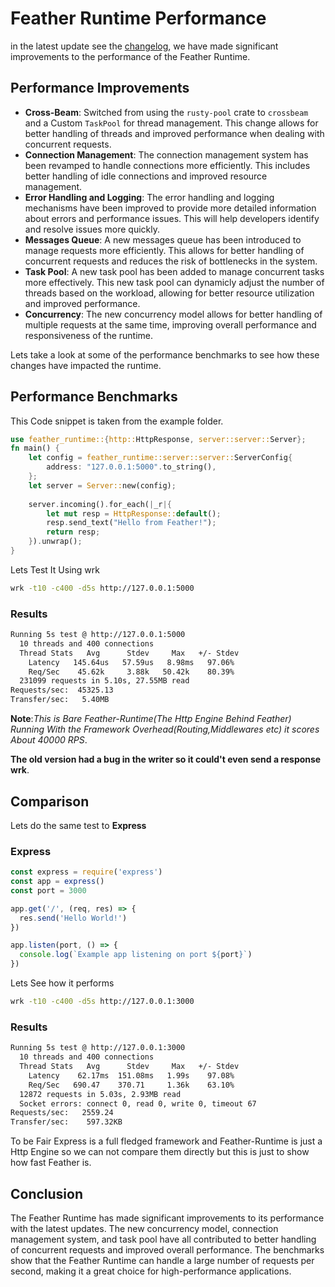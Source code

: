 # Feather Runtime Performance

in the latest update see the [changelog](../CHANGELOG.md), we have made significant improvements to the performance of the Feather Runtime.

## Performance Improvements
- **Cross-Beam**: Switched from using the `rusty-pool` crate to `crossbeam` and a Custom `TaskPool` for thread management. This change allows for better handling of threads and improved performance when dealing with concurrent requests.
- **Connection Management**: The connection management system has been revamped to handle connections more efficiently. This includes better handling of idle connections and improved resource management.
- **Error Handling and Logging**: The error handling and logging mechanisms have been improved to provide more detailed information about errors and performance issues. This will help developers identify and resolve issues more quickly.
- **Messages Queue**: A new messages queue has been introduced to manage requests more efficiently. This allows for better handling of concurrent requests and reduces the risk of bottlenecks in the system.
- **Task Pool**: A new task pool has been added to manage concurrent tasks more effectively. This new task pool can dynamicly adjust the number of threads based on the workload, allowing for better resource utilization and improved performance.
- **Concurrency**: The new concurrency model allows for better handling of multiple requests at the same time, improving overall performance and responsiveness of the runtime.


Lets take a look at some of the performance benchmarks to see how these changes have impacted the runtime.
## Performance Benchmarks

This Code snippet is taken from the example folder.
```rust
use feather_runtime::{http::HttpResponse, server::server::Server};
fn main() {
    let config = feather_runtime::server::server::ServerConfig{
        address: "127.0.0.1:5000".to_string(),
    };
    let server = Server::new(config);
    
    server.incoming().for_each(|_r|{
        let mut resp = HttpResponse::default();
        resp.send_text("Hello from Feather!");
        return resp;
    }).unwrap();
}
```
Lets Test It Using wrk
```bash
wrk -t10 -c400 -d5s http://127.0.0.1:5000
```
### Results
```bash
Running 5s test @ http://127.0.0.1:5000
  10 threads and 400 connections
  Thread Stats   Avg      Stdev     Max   +/- Stdev
    Latency   145.64us   57.59us   8.98ms   97.06%
    Req/Sec    45.62k     3.88k   50.42k    80.39%
  231099 requests in 5.10s, 27.55MB read
Requests/sec:  45325.13 
Transfer/sec:   5.40MB
```
**Note**:*This is Bare Feather-Runtime(The Http Engine Behind Feather) Running With the Framework Overhead(Routing,Middlewares etc) it scores About 40000 RPS*.

**The old version had a bug in the writer so it could't even send a response wrk**.

## Comparison
Lets do the same test to **Express**

### Express
```js
const express = require('express')
const app = express()
const port = 3000

app.get('/', (req, res) => {
  res.send('Hello World!')
})

app.listen(port, () => {
  console.log(`Example app listening on port ${port}`)
})
```

Lets See how it performs
```bash
wrk -t10 -c400 -d5s http://127.0.0.1:3000
```
### Results
```bash
Running 5s test @ http://127.0.0.1:3000
  10 threads and 400 connections
  Thread Stats   Avg      Stdev     Max   +/- Stdev
    Latency    62.17ms  151.08ms   1.99s    97.08%
    Req/Sec   690.47    370.71     1.36k    63.10%
  12872 requests in 5.03s, 2.93MB read
  Socket errors: connect 0, read 0, write 0, timeout 67
Requests/sec:   2559.24
Transfer/sec:    597.32KB
```
To be Fair Express is a full fledged framework and Feather-Runtime is just a Http Engine so we can not compare them directly but this is just to show how fast Feather is.
## Conclusion
The Feather Runtime has made significant improvements to its performance with the latest updates. The new concurrency model, connection management system, and task pool have all contributed to better handling of concurrent requests and improved overall performance. The benchmarks show that the Feather Runtime can handle a large number of requests per second, making it a great choice for high-performance applications.